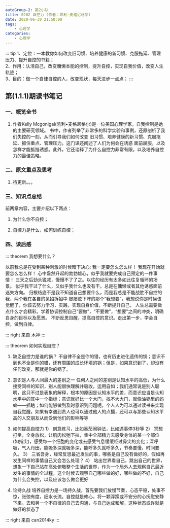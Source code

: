 ```yaml
---
autoGroup-2: 第2小队
title: 0202 自控力 (作者：凯利·麦格尼格尔)
date: 2020-06-30 21:50:00
tags:
    - 心理学
categories:
    - 心理学
---
```


::: tip
1、定位：一本教你如何改变旧习惯、培养健康的新习惯、克服拖延、管理压力、提升自控的书籍；  
2、作用：认清自己，改变慵懒本能的控制，提升自控，实现自我价值，改变人生轨迹；  
3、目的：做一个自律自控的人，改变现状，每天进步一点点；
:::

## 第(1.1.1)期读书笔记

### 一、概览全书
1.  作者Kelly Mcgonigal(凯利•麦格尼格尔)是一位美国心理学家，自我控制是她的主要研究领域。
    书中，作者列举了非常多的科学实验和事例，还原剖析了我们失控的一刻，从而引导我们如何改变
    旧习惯、培养健康的新习惯、克服拖延、抓住重点、管理压力。这门课还阐述了人们为何会在诱惑
    面前屈服，以及怎样才能抵挡诱惑。此外，它还诠释了为什么自控力非常有限，以及培养自控力的最佳策略。 

### 二、原文重点及思考

1. 待更新。。。

### 三、知识点总结

前两章内容，主要介绍以下两点：

1. 为什么你不自控；

2. 自控力是什么，如何训练自控；

### 四、读后感

::: theorem 我想要什么？

以前我总是在受到某种刺激的时候暗下决心:
我一定要怎么怎么样！
我现在开始就要怎么怎么样！
心中盎然升起的勃勃雄心，似乎我就要完成自己预定的一件事情！
三天之后劲头锐减，慢慢不了了之。以往的经历有太多如此往复循环的场景。
似乎我干过了什么，又似乎我什么也没有干。总是在慵懒或者其他诱惑面前迷失方向。
归根结底不是我不知道自己想要什么，而是我总是不能战胜不自控的我，两个我在各自的见招拆招中
屡屡败下阵的那个“我想要”，我想说你是时候该觉醒了，你该去努力学习，实践，实现自身价值，不断提升自己，
人生总需要做点什么才会精彩。学着协调控制自己“要做”，“不要做”，“想要”之间的冲突，明确自身的目标以及愿景。
不断反思自醒，提高自控的意识。走出第一步，学会自控，做到自律。

::: right
来自 木神
:::

::: theorem   如何实现自控？
1.	缺乏自控力是谁的锅？
不自律不全是你的错，也有历史进化遗传的锅；意识不到也不全是你的错，还有周围的成长环境的锅；但是，如果意识到了，却没有任何改变，那就是你的锅了。
2.	意识是人与人间最大的差别之一
任何人之间的差别是认知水平的高低，为什么接受同样的知识，别人能很快理解并吸收，运用自如；我们通常说是别人聪明，这只不过是表象的解释，根本的原因是认知水平的差，而意识应当是认知水平中的其中一个指标；意识就好比一个大门，找不大大门，就像油锅里的蚂蚁——抓瞎；如何能够做到及时意识到问题呢，个人人为可以通过读书来实现自我觉醒，如果有幸遇到贵人也可以通过他人的点播，还可以与那些认知水平高的人交朋友从而受到他们的影响等等
3.	如何提高自控力
1）	刻意练习，比如番茄闹钟法，比如遇事停3秒等
2）	冥想打坐，全身放松，让肌肉松弛下拉，集中全部精力去感受身体的某一个部位(如指尖)，感受每一个细胞的变化或去感受气息缓缓经过鼻尖的变化；深呼吸，气入丹田，能吸多深就吸多深，能呼多久就呼多久，节奏要慢，时间要久。
3）	三省吾身，经常反思最近发生的事，哪些是自己没有做好的，假如再发生同样的事情自己又会怎么处理？
4）	站出世界看自己，跳出自己的世界，想象一下自己站在高处俯瞰整个生活的世界，作为一个局外人去观察自己最近发生的事情的全过程，这个时候去观察自己哪些做的好，哪些做的不好，自己为什么会失控，以及应该怎么做会更好

4.	论持久战
培养自控力是一场持久战，首先要我们放慢节奏，心态平稳，处事不惊，张弛有度，细水长流。自控就是修心，将一颗浮躁或不安分的心抚慰安静下来。去和另一个不自律的自己去沟通，与自己达成和解，这种状态或许就是做好的状态了

::: right
来自 can2014ky
:::